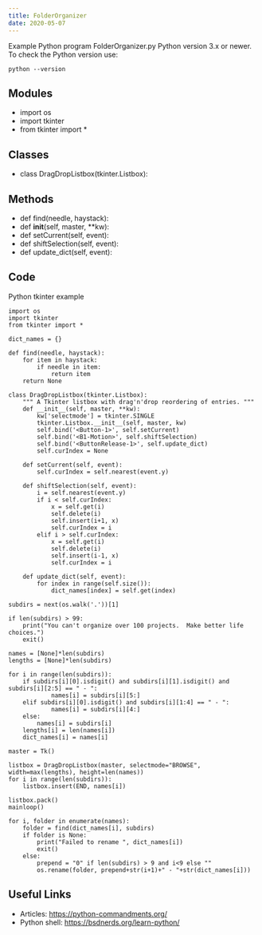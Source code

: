 ```yaml
---
title: FolderOrganizer
date: 2020-05-07
---
```

Example Python program FolderOrganizer.py
Python version 3.x or newer.
To check the Python version use:

    python --version

## Modules

* import os
* import tkinter
* from tkinter import *

## Classes

* class DragDropListbox(tkinter.Listbox):

## Methods

* def find(needle, haystack):
* def __init__(self, master, **kw):
* def setCurrent(self, event):
* def shiftSelection(self, event):
* def update_dict(self, event):

## Code

Python tkinter example

    import os
    import tkinter
    from tkinter import *
    
    dict_names = {}
    
    def find(needle, haystack):
        for item in haystack:
            if needle in item:
                return item
        return None
    
    class DragDropListbox(tkinter.Listbox):
        """ A Tkinter listbox with drag'n'drop reordering of entries. """
        def __init__(self, master, **kw):
            kw['selectmode'] = tkinter.SINGLE
            tkinter.Listbox.__init__(self, master, kw)
            self.bind('<Button-1>', self.setCurrent)
            self.bind('<B1-Motion>', self.shiftSelection)
            self.bind('<ButtonRelease-1>', self.update_dict)
            self.curIndex = None
            
        def setCurrent(self, event):
            self.curIndex = self.nearest(event.y)
    
        def shiftSelection(self, event):
            i = self.nearest(event.y)
            if i < self.curIndex:
                x = self.get(i)
                self.delete(i)
                self.insert(i+1, x)
                self.curIndex = i
            elif i > self.curIndex:
                x = self.get(i)
                self.delete(i)
                self.insert(i-1, x)
                self.curIndex = i
                
        def update_dict(self, event):
            for index in range(self.size()):
                dict_names[index] = self.get(index)
    
    subdirs = next(os.walk('.'))[1]
    
    if len(subdirs) > 99:
        print("You can't organize over 100 projects.  Make better life choices.")
        exit()
    
    names = [None]*len(subdirs)
    lengths = [None]*len(subdirs)
    
    for i in range(len(subdirs)):
        if subdirs[i][0].isdigit() and subdirs[i][1].isdigit() and subdirs[i][2:5] == " - ":
                names[i] = subdirs[i][5:]
        elif subdirs[i][0].isdigit() and subdirs[i][1:4] == " - ":
                names[i] = subdirs[i][4:]
        else:
            names[i] = subdirs[i]
        lengths[i] = len(names[i])
        dict_names[i] = names[i]
    
    master = Tk()
    
    listbox = DragDropListbox(master, selectmode="BROWSE", width=max(lengths), height=len(names))
    for i in range(len(subdirs)):
        listbox.insert(END, names[i])
    
    listbox.pack()
    mainloop()
    
    for i, folder in enumerate(names):
        folder = find(dict_names[i], subdirs)
        if folder is None:
            print("Failed to rename ", dict_names[i])
            exit()
        else:
            prepend = "0" if len(subdirs) > 9 and i<9 else ""
            os.rename(folder, prepend+str(i+1)+" - "+str(dict_names[i]))

## Useful Links

- Articles: https://python-commandments.org/
- Python shell: https://bsdnerds.org/learn-python/
